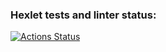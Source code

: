 ### Hexlet tests and linter status:
[![Actions Status](https://github.com/Auqpiro/frontend-project-46/workflows/hexlet-check/badge.svg)](https://github.com/Auqpiro/frontend-project-46/actions)